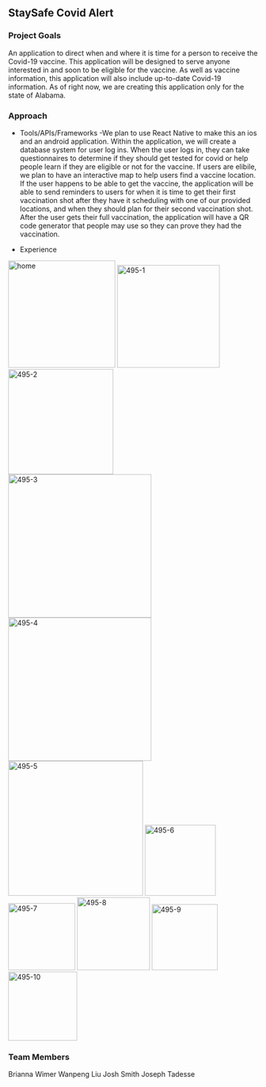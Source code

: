 ## StaySafe Covid Alert

### Project Goals
An application to direct when and where it is time for a person to receive the Covid-19 vaccine. This application will be designed to serve anyone interested in and soon to be eligible for the vaccine. As well as vaccine information, this application will also include up-to-date Covid-19 information. As of right now, we are creating this application only for the state of Alabama.

### Approach
* Tools/APIs/Frameworks
  -We plan to use React Native to make this an ios and an android application. Within the application, we will create a database system for user log ins. When the user logs in, they can take questionnaires to determine if they should get tested for covid or help people learn if they are eligible or not for the vaccine. If users are elibile, we plan to have an interactive map to help users find a vaccine location. If the user happens to be able to get the vaccine, the application will be able to send reminders to users for when it is time to get their first vaccination shot after they have it scheduling with one of our provided locations, and when they should plan for their second vaccination shot. After the user gets their full vaccination, the application will have a QR code generator that people may use so they can prove they had the vaccination. 
  
* Experience
<img width="216" alt="home" src="https://user-images.githubusercontent.com/62617888/107789377-1d689280-6d17-11eb-807e-b4067ed82bb2.png">
<img width="207" alt="495-1" src="https://user-images.githubusercontent.com/62617888/107788618-39b7ff80-6d16-11eb-8e0a-657bc37b0d54.png">
<img width="212" alt="495-2" src="https://user-images.githubusercontent.com/62617888/107788638-3e7cb380-6d16-11eb-96fd-3ab4a1851d3e.png">
<img width="289" alt="495-3" src="https://user-images.githubusercontent.com/62617888/107788645-4177a400-6d16-11eb-9fdf-d3bfaebb1438.png">
<img width="289" alt="495-4" src="https://user-images.githubusercontent.com/62617888/107788653-44729480-6d16-11eb-97e2-a7acd54bed02.png">
<img width="272" alt="495-5" src="https://user-images.githubusercontent.com/62617888/107788658-46d4ee80-6d16-11eb-9893-46495bf87a14.png">
<img width="143" alt="495-6" src="https://user-images.githubusercontent.com/62617888/107788662-49374880-6d16-11eb-83db-15b22e8bd61a.png">
<img width="135" alt="495-7" src="https://user-images.githubusercontent.com/62617888/107788675-4ccacf80-6d16-11eb-910e-30bceb86ddb4.png">
<img width="147" alt="495-8" src="https://user-images.githubusercontent.com/62617888/107788679-4fc5c000-6d16-11eb-9579-de595cebf247.png">
<img width="133" alt="495-9" src="https://user-images.githubusercontent.com/62617888/107788709-56ecce00-6d16-11eb-8dbe-5289804445c5.png">
<img width="139" alt="495-10" src="https://user-images.githubusercontent.com/62617888/107788737-5f450900-6d16-11eb-9cbe-562dda93f044.png">


### Team Members
Brianna Wimer
Wanpeng Liu
Josh Smith
Joseph Tadesse

